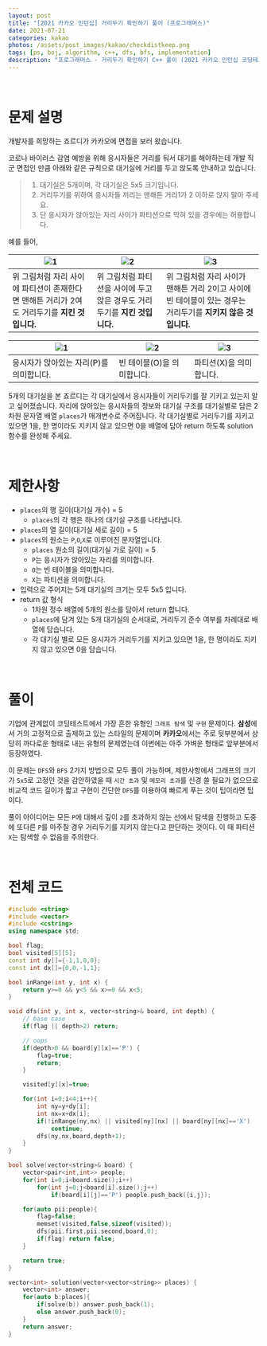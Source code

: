 ```yaml
---
layout: post
title: "[2021 카카오 인턴십] 거리두기 확인하기 풀이 (프로그래머스)"
date: 2021-07-21
categories: kakao
photos: /assets/post_images/kakao/checkdistkeep.png
tags: [ps, boj, algorithm, c++, dfs, bfs, implementation]
description: "프로그래머스 - 거리두기 확인하기 C++ 풀이 (2021 카카오 인턴십 코딩테스트)"
---
```


<br>

# 문제 설명

개발자를 희망하는 죠르디가 카카오에 면접을 보러 왔습니다.

코로나 바이러스 감염 예방을 위해 응시자들은 거리를 둬서 대기를 해야하는데 개발 직군 면접인 만큼
아래와 같은 규칙으로 대기실에 거리를 두고 앉도록 안내하고 있습니다.

> 1. 대기실은 5개이며, 각 대기실은 5x5 크기입니다.
> 2. 거리두기를 위하여 응시자들 끼리는 맨해튼 거리1가 2 이하로 앉지 말아 주세요.
> 3. 단 응시자가 앉아있는 자리 사이가 파티션으로 막혀 있을 경우에는 허용합니다.

예를 들어,

![1](https://grepp-programmers.s3.ap-northeast-2.amazonaws.com/files/production/8c056cac-ec8f-435c-a49a-8125df055c5e/PXP.png)|![2](https://grepp-programmers.s3.ap-northeast-2.amazonaws.com/files/production/d611f66e-f9c4-4433-91ce-02887657fe7f/PX_XP.png)|![3](https://grepp-programmers.s3.ap-northeast-2.amazonaws.com/files/production/ed707158-0511-457b-9e1a-7dbf34a776a5/PX_OP.png)
---|---|---|
위 그림처럼 자리 사이에 파티션이 존재한다면 맨해튼 거리가 2여도 거리두기를 **지킨 것입니다.**|위 그림처럼 파티션을 사이에 두고 앉은 경우도 거리두기를 **지킨 것입니다.**|위 그림처럼 자리 사이가 맨해튼 거리 2이고 사이에 빈 테이블이 있는 경우는 거리두기를 **지키지 않은 것입니다.**

![1](https://grepp-programmers.s3.ap-northeast-2.amazonaws.com/files/production/4c548421-1c32-4947-af9e-a45c61501bc4/P.png)|![2](https://grepp-programmers.s3.ap-northeast-2.amazonaws.com/files/production/ce799a38-668a-4038-b32f-c515b8701262/O.png)|![3](https://grepp-programmers.s3.ap-northeast-2.amazonaws.com/files/production/91e8f98b-baeb-4f81-8cb6-5bafebebdcc7/X.png)
---|---|---|
응시자가 앉아있는 자리(P)를 의미합니다.|빈 테이블(O)을 의미합니다.|파티션(X)을 의미합니다.

5개의 대기실을 본 죠르디는 각 대기실에서 응시자들이 거리두기를 잘 기키고 있는지 알고 싶어졌습니다. 자리에 앉아있는 응시자들의 정보와 대기실 구조를 대기실별로 담은 2차원 문자열 배열 `places`가 매개변수로 주어집니다. 각 대기실별로 거리두기를 지키고 있으면 1을, 한 명이라도 지키지 않고 있으면 0을 배열에 담아 return 하도록 solution 함수를 완성해 주세요.

<br>

# 제한사항

- `places`의 행 길이(대기실 개수) = 5
    - `places`의 각 행은 하나의 대기실 구조를 나타냅니다.
- `places`의 열 길이(대기실 세로 길이) = 5
- `places`의 원소는 `P`,`O`,`X`로 이루어진 문자열입니다.
    - `places` 원소의 길이(대기실 가로 길이) = 5
    - `P`는 응시자가 앉아있는 자리를 의미합니다.
    - `O`는 빈 테이블을 의미합니다.
    - `X`는 파티션을 의미합니다.
- 입력으로 주어지는 5개 대기실의 크기는 모두 5x5 입니다.
- return 값 형식
    - 1차원 정수 배열에 5개의 원소를 담아서 return 합니다.
    - `places`에 담겨 있는 5개 대기실의 순서대로, 거리두기 준수 여부를 차례대로 배열에 담습니다.
    - 각 대기실 별로 모든 응시자가 거리두기를 지키고 있으면 1을, 한 명이라도 지키지 않고 있으면 0을 담습니다.

<br>

# 풀이

기업에 관계없이 코딩테스트에서 가장 흔한 유형인 `그래프 탐색` 및 `구현` 문제이다. **삼성**에서 거의 고정적으로 출제하고 있는 스타일의 문제이며 **카카오**에서는 주로 뒷부분에서 상당히 까다로운 형태로 내는 유형의 문제였는데 이번에는 아주 가벼운 형태로 앞부분에서 등장하였다.

이 문제는 `DFS`와 `BFS` 2가지 방법으로 모두 풀이 가능하며, 제한사항에서 그래프의 크기가 `5x5`로 고정인 것을 감안하였을 때 `시간 초과` 및 `메모리 초과`를 신경 쓸 필요가 없으므로 비교적 코드 길이가 짧고 구현이 간단한 `DFS`를 이용하여 빠르게 푸는 것이 팁이라면 팁이다.

풀이 아이디어는 모든 `P`에 대해서 깊이 `2`를 초과하지 않는 선에서 탐색을 진행하고 도중에 또다른 `P`를 마주칠 경우 거리두기를 지키지 않는다고 판단하는 것이다. 이 때 파티션 `X`는 탐색할 수 없음을 주의한다.

<br>

# 전체 코드

```c++
#include <string>
#include <vector>
#include <cstring>
using namespace std;

bool flag;
bool visited[5][5];
const int dy[]={-1,1,0,0};
const int dx[]={0,0,-1,1};

bool inRange(int y, int x) {
    return y>=0 && y<5 && x>=0 && x<5;
}

void dfs(int y, int x, vector<string>& board, int depth) {
    // base case
    if(flag || depth>2) return;

    // oops
    if(depth>0 && board[y][x]=='P') {
        flag=true;
        return;
    }

    visited[y][x]=true;

    for(int i=0;i<4;i++){
        int ny=y+dy[i];
        int nx=x+dx[i];
        if(!inRange(ny,nx) || visited[ny][nx] || board[ny][nx]=='X')
            continue;
        dfs(ny,nx,board,depth+1);
    }
}

bool solve(vector<string>& board) {
    vector<pair<int,int>> people;
    for(int i=0;i<board.size();i++)
        for(int j=0;j<board[i].size();j++)
            if(board[i][j]=='P') people.push_back({i,j});

    for(auto pii:people){
        flag=false;
        memset(visited,false,sizeof(visited));
        dfs(pii.first,pii.second,board,0);
        if(flag) return false;
    }

    return true;
}

vector<int> solution(vector<vector<string>> places) {
    vector<int> answer;
    for(auto b:places){
        if(solve(b)) answer.push_back(1);
        else answer.push_back(0);
    }
    return answer;
}
```